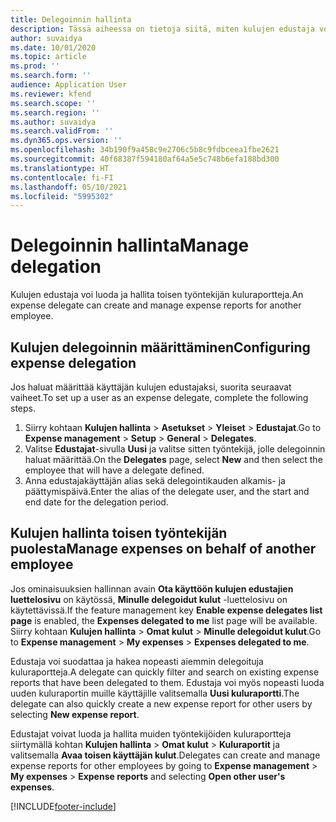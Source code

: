 ```yaml
---
title: Delegoinnin hallinta
description: Tässä aiheessa on tietoja siitä, miten kulujen edustaja voi luoda ja hallita toisen työntekijän kuluraportteja.
author: suvaidya
ms.date: 10/01/2020
ms.topic: article
ms.prod: ''
ms.search.form: ''
audience: Application User
ms.reviewer: kfend
ms.search.scope: ''
ms.search.region: ''
ms.author: suvaidya
ms.search.validFrom: ''
ms.dyn365.ops.version: ''
ms.openlocfilehash: 34b190f9a458c9e2706c5b8c9fdbceea1fbe2621
ms.sourcegitcommit: 40f68387f594180af64a5e5c748b6efa188bd300
ms.translationtype: HT
ms.contentlocale: fi-FI
ms.lasthandoff: 05/10/2021
ms.locfileid: "5995302"
---
```

# <a name="manage-delegation"></a><span data-ttu-id="89ee4-103">Delegoinnin hallinta</span><span class="sxs-lookup"><span data-stu-id="89ee4-103">Manage delegation</span></span>
<span data-ttu-id="89ee4-104">Kulujen edustaja voi luoda ja hallita toisen työntekijän kuluraportteja.</span><span class="sxs-lookup"><span data-stu-id="89ee4-104">An expense delegate can create and manage expense reports for another employee.</span></span>

## <a name="configuring-expense-delegation"></a><span data-ttu-id="89ee4-105">Kulujen delegoinnin määrittäminen</span><span class="sxs-lookup"><span data-stu-id="89ee4-105">Configuring expense delegation</span></span>

<span data-ttu-id="89ee4-106">Jos haluat määrittää käyttäjän kulujen edustajaksi, suorita seuraavat vaiheet.</span><span class="sxs-lookup"><span data-stu-id="89ee4-106">To set up a user as an expense delegate, complete the following steps.</span></span> 
1. <span data-ttu-id="89ee4-107">Siirry kohtaan **Kulujen hallinta** > **Asetukset** > **Yleiset** > **Edustajat**.</span><span class="sxs-lookup"><span data-stu-id="89ee4-107">Go to **Expense management** > **Setup** > **General** > **Delegates**.</span></span> 
2. <span data-ttu-id="89ee4-108">Valitse **Edustajat**-sivulla **Uusi** ja valitse sitten työntekijä, jolle delegoinnin haluat määrittää.</span><span class="sxs-lookup"><span data-stu-id="89ee4-108">On the **Delegates** page, select **New** and then select the employee that will have a delegate defined.</span></span> 
3. <span data-ttu-id="89ee4-109">Anna edustajakäyttäjän alias sekä delegointikauden alkamis- ja päättymispäivä.</span><span class="sxs-lookup"><span data-stu-id="89ee4-109">Enter the alias of the delegate user, and the start and end date for the delegation period.</span></span>

## <a name="manage-expenses-on-behalf-of-another-employee"></a><span data-ttu-id="89ee4-110">Kulujen hallinta toisen työntekijän puolesta</span><span class="sxs-lookup"><span data-stu-id="89ee4-110">Manage expenses on behalf of another employee</span></span>

<span data-ttu-id="89ee4-111">Jos ominaisuuksien hallinnan avain **Ota käyttöön kulujen edustajien luettelosivu** on käytössä, **Minulle delegoidut kulut** -luettelosivu on käytettävissä.</span><span class="sxs-lookup"><span data-stu-id="89ee4-111">If the feature management key **Enable expense delegates list page** is enabled, the **Expenses delegated to me** list page will be available.</span></span> <span data-ttu-id="89ee4-112">Siirry kohtaan **Kulujen hallinta** > **Omat kulut** > **Minulle delegoidut kulut**.</span><span class="sxs-lookup"><span data-stu-id="89ee4-112">Go to **Expense management** > **My expenses** > **Expenses delegated to me**.</span></span>

<span data-ttu-id="89ee4-113">Edustaja voi suodattaa ja hakea nopeasti aiemmin delegoituja kuluraportteja.</span><span class="sxs-lookup"><span data-stu-id="89ee4-113">A delegate can quickly filter and search on existing expense reports that have been delegated to them.</span></span> <span data-ttu-id="89ee4-114">Edustaja voi myös nopeasti luoda uuden kuluraportin muille käyttäjille valitsemalla **Uusi kuluraportti**.</span><span class="sxs-lookup"><span data-stu-id="89ee4-114">The delegate can also quickly create a new expense report for other users by selecting **New expense report**.</span></span>

<span data-ttu-id="89ee4-115">Edustajat voivat luoda ja hallita muiden työntekijöiden kuluraportteja siirtymällä kohtan **Kulujen hallinta** > **Omat kulut** > **Kuluraportit** ja valitsemalla **Avaa toisen käyttäjän kulut**.</span><span class="sxs-lookup"><span data-stu-id="89ee4-115">Delegates can create and manage expense reports for other employees by going to **Expense management** > **My expenses** > **Expense reports** and selecting **Open other user's expenses**.</span></span>


[!INCLUDE[footer-include](../includes/footer-banner.md)]